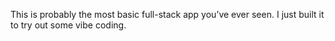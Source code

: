 This is probably the most basic full-stack app you’ve ever seen. I just built it to try out some vibe coding.
